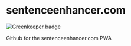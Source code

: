 # sentenceenhancer.com

[![Greenkeeper badge](https://badges.greenkeeper.io/nicholasgriffintn/sentenceenhancer.com.svg)](https://greenkeeper.io/)

Github for the sentenceenhancer.com PWA

